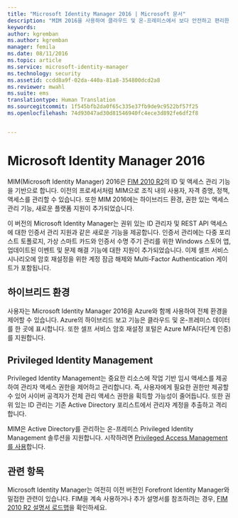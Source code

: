 ```yaml
---
title: "Microsoft Identity Manager 2016 | Microsoft 문서"
description: "MIM 2016을 사용하여 클라우드 및 온-프레미스에서 보다 안전하고 편리한 ID 관리 환경을 만드는 방법을 이해합니다."
keywords: 
author: kgremban
ms.author: kgremban
manager: femila
ms.date: 08/11/2016
ms.topic: article
ms.service: microsoft-identity-manager
ms.technology: security
ms.assetid: ccdd8a9f-02da-440a-81a8-354800dcd2a8
ms.reviewer: mwahl
ms.suite: ems
translationtype: Human Translation
ms.sourcegitcommit: 1f545bfb2da0f65c335e37fb9de9c9522bf57f25
ms.openlocfilehash: 74d93047ad30d81546940fc4ece3d892fe6df2f8


---
```


# <a name="microsoft-identity-manager-2016"></a>Microsoft Identity Manager 2016
MIM(Microsoft Identity Manager) 2016은 [FIM 2010 R2](https://technet.microsoft.com/library/jj133885.aspx)의 ID 및 액세스 관리 기능을 기반으로 합니다. 이전의 프로세서처럼 MIM으로 조직 내의 사용자, 자격 증명, 정책, 액세스를 관리할 수 있습니다.  또한 MIM 2016에는 하이브리드 환경, 권한 있는 액세스 관리 기능, 새로운 플랫폼 지원이 추가되었습니다.

이 버전의 Microsoft Identity Manager는 권위 있는 ID 관리자 및 REST API 액세스에 대한 인증서 관리 지원과 같은 새로운 기능을 제공합니다. 인증서 관리에는 다중 포리스트 토폴로지, 가상 스마트 카드와 인증서 수명 주기 관리를 위한 Windows 스토어 앱, 업데이트된 이벤트 및 문제 해결 기능에 대한 지원이 추가되었습니다. 이제 셀프 서비스 시나리오에 암호 재설정을 위한 계정 잠금 해제와 Multi-Factor Authentication 게이트가 포함됩니다.

## <a name="hybrid-experience"></a>하이브리드 환경
사용자는 Microsoft Identity Manager 2016을 Azure와 함께 사용하여 전체 환경을 제어할 수 있습니다. Azure의 하이브리드 보고 기능은 클라우드 및 온-프레미스 데이터를 한 곳에 표시합니다. 또한 셀프 서비스 암호 재설정 포털은 Azure MFA(다단계 인증)를 지원합니다.

## <a name="privileged-identity-management"></a>Privileged Identity Management
Privileged Identity Management는 중요한 리소스에 작업 기반 임시 액세스를 제공하여 관리자 액세스 권한을 제어하고 관리합니다. 즉, 사용자에게 필요한 권한만 제공할 수 있어 사이버 공격자가 전체 관리 액세스 권한을 획득할 가능성이 줄어듭니다. 또한 권위 있는 ID 관리는 기존 Active Directory 포리스트에서 관리자 계정을 추출하고 격리합니다.

MIM은 Active Directory를 관리하는 온-프레미스 Privileged Identity Management 솔루션을 지원합니다. 시작하려면 [Privileged Access Management를 사용](/microsoft-identity-manager/pam/privileged-identity-management-for-active-directory-domain-services)합니다.

## <a name="related-topics"></a>관련 항목
Microsoft Identity Manager는 여전히 이전 버전인 Forefront Identity Manager와 밀접한 관련이 있습니다. FIM을 계속 사용하거나 추가 설명서를 참조하려는 경우, [FIM 2010 R2 설명서 로드맵](https://technet.microsoft.com/library/jj133885.aspx)을 확인하세요.



<!--HONumber=Nov16_HO2-->


